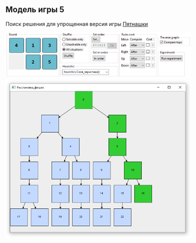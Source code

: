 ## Модель игры 5

Поиск решения для упрощенная версия игры [Пятнашки](https://ru.wikipedia.org/wiki/Игра_в_15)

![settings](screenshots/settings.png?raw=true)
![graph](screenshots/graph.png?raw=true)
